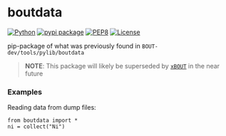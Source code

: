 # boutdata

[![Python](https://img.shields.io/badge/python->=3.6-blue.svg)](https://www.python.org/)
[![pypi package](https://badge.fury.io/py/boutdata.svg)](https://pypi.org/project/boutdata/)
[![PEP8](https://img.shields.io/badge/code%20style-PEP8-brightgreen.svg)](https://www.python.org/dev/peps/pep-0008/)
[![License](https://img.shields.io/badge/license-LGPL--3.0-blue.svg)](https://github.com/CELMA-project/bout_install/blob/master/LICENSE)

pip-package of what was previously found in 
`BOUT-dev/tools/pylib/boutdata`

> **NOTE**: This package will likely be superseded by 
  [`xBOUT`](https://github.com/boutproject/xBOUT) in the near future

### Examples
Reading data from dump files:

```
from boutdata import *
ni = collect("Ni")
```
